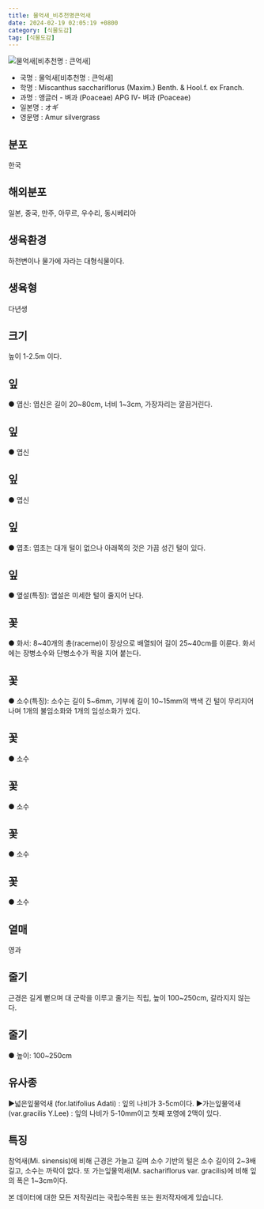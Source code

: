 ```yaml
---
title: 물억새_비추천명큰억새
date: 2024-02-19 02:05:19 +0800
category: [식물도감]
tag: [식물도감]
---
```




![물억새[비추천명 : 큰억새]](/fileUpload/plants/basic/Gramineae/Miscanthus/14587/1_th2.jpg)
- 국명 : 물억새[비추천명 : 큰억새]
- 학명 : Miscanthus sacchariflorus (Maxim.) Benth. & Hool.f. ex Franch.
- 과명 : 앵글러 - 벼과 (Poaceae) APG Ⅳ- 벼과 (Poaceae)
- 일본명 : オギ
- 영문명 : Amur silvergrass


## 분포
한국
## 해외분포
일본, 중국, 만주, 아무르, 우수리, 동시베리아
## 생육환경
하천변이나 물가에 자라는 대형식물이다.
## 생육형
다년생
## 크기
높이 1-2.5m 이다.
## 잎
● 엽신: 엽신은 길이 20~80cm, 너비 1~3cm, 가장자리는 깔끔거린다.
## 잎
● 엽신
## 잎
● 엽신
## 잎
● 엽초: 엽초는 대개 털이 없으나 아래쪽의 것은 가끔 성긴 털이 있다.
## 잎
● 옆설(특징): 엽설은 미세한 털이 줄지어 난다.
## 꽃
● 화서: 8~40개의 총(raceme)이 장상으로 배열되어 길이 25~40cm를 이룬다. 화서에는 장병소수와 단병소수가 짝을 지어 붙는다.
## 꽃
● 소수(특징): 소수는 길이 5~6mm, 기부에 길이 10~15mm의 백색 긴 털이 무리지어 나며 1개의 불임소화와 1개의 임성소화가 있다.
## 꽃
● 소수
## 꽃
● 소수
## 꽃
● 소수
## 꽃
● 소수
## 열매
영과
## 줄기
근경은 길게 뻗으며 대 군락을 이루고 줄기는 직립, 높이 100~250cm, 갈라지지 않는다.
## 줄기
● 높이: 100~250cm
## 유사종
▶넓은잎물억새 (for.latifolius Adati) : 잎의 나비가 3-5cm이다. ▶가는잎물억새 (var.gracilis Y.Lee) : 잎의 나비가 5-10mm이고 첫째 포영에 2맥이 있다.
## 특징
참억새(Mi. sinensis)에 비해 근경은 가늘고 길며 소수 기반의 털은 소수 길이의 2~3배 길고, 소수는 까락이 없다. 또 가는잎물억새(M. sachariflorus var. gracilis)에 비해 잎의 폭은 1~3cm이다.






본 데이터에 대한 모든 저작권리는 국립수목원 또는 원저작자에게 있습니다.
